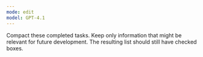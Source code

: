 ```yaml
---
mode: edit
model: GPT-4.1
---
```


Compact these completed tasks. Keep only information that might be relevant for future development.
The resulting list should still have checked boxes.
